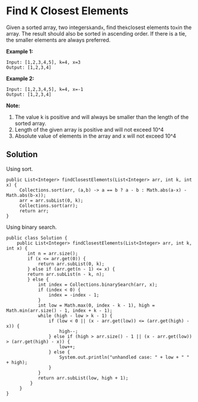 # Find K Closest Elements

Given a sorted array, two integers`k`and`x`, find the`k`closest elements to`x`in the array. The result should also be sorted in ascending order. If there is a tie, the smaller elements are always preferred.

**Example 1:**

```
Input: [1,2,3,4,5], k=4, x=3
Output: [1,2,3,4]
```

**Example 2:**

```
Input: [1,2,3,4,5], k=4, x=-1
Output: [1,2,3,4]
```

**Note:**

1. The value k is positive and will always be smaller than the length of the sorted array.
2. Length of the given array is positive and will not exceed 10^4
3. Absolute value of elements in the array and x will not exceed 10^4

## Solution

Using sort.

```
public List<Integer> findClosestElements(List<Integer> arr, int k, int x) {
     Collections.sort(arr, (a,b) -> a == b ? a - b : Math.abs(a-x) - Math.abs(b-x));
     arr = arr.subList(0, k);
     Collections.sort(arr);
     return arr;
}
```

Using binary search. 

```
public class Solution {
    public List<Integer> findClosestElements(List<Integer> arr, int k, int x) {
        int n = arr.size();
        if (x <= arr.get(0)) {
            return arr.subList(0, k);
        } else if (arr.get(n - 1) <= x) {
	    return arr.subList(n - k, n);
        } else {
            int index = Collections.binarySearch(arr, x);
            if (index < 0) {
                index = -index - 1;
            }
            int low = Math.max(0, index - k - 1), high = Math.min(arr.size() - 1, index + k - 1);
            while (high - low > k - 1) {
                if (low < 0 || (x - arr.get(low)) <= (arr.get(high) - x)) {
                    high--;
                } else if (high > arr.size() - 1 || (x - arr.get(low)) > (arr.get(high) - x)) {
                    low++;
                } else {
                    System.out.println("unhandled case: " + low + " " + high);
                }
            }
            return arr.subList(low, high + 1);
         }
     }
}
```

  


